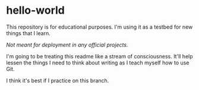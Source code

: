 # hello-world
This repository is for educational purposes. I'm using it as a testbed for new things that I learn.

*Not meant for deployment in any official projects.*

I'm going to be treating this readme like a stream of consciousness. It'll help lessen the things I need to think about writing as I teach myself how to use Git.

I think it's best if I practice on this branch.
